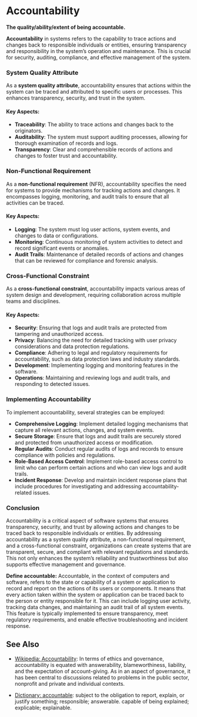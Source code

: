 # Accountability

**The quality/ability/extent of being accountable.**

<span data-chatgpt-prompt="accountability + template">

**Accountability** in systems refers to the capability to trace actions and changes back to responsible individuals or entities, ensuring transparency and responsibility in the system’s operation and maintenance. This is crucial for security, auditing, compliance, and effective management of the system.

### System Quality Attribute

As a **system quality attribute**, accountability ensures that actions within the system can be traced and attributed to specific users or processes. This enhances transparency, security, and trust in the system.

#### Key Aspects:
- **Traceability**: The ability to trace actions and changes back to the originators.
- **Auditability**: The system must support auditing processes, allowing for thorough examination of records and logs.
- **Transparency**: Clear and comprehensible records of actions and changes to foster trust and accountability.

### Non-Functional Requirement

As a **non-functional requirement** (NFR), accountability specifies the need for systems to provide mechanisms for tracking actions and changes. It encompasses logging, monitoring, and audit trails to ensure that all activities can be traced.

#### Key Aspects:
- **Logging**: The system must log user actions, system events, and changes to data or configurations.
- **Monitoring**: Continuous monitoring of system activities to detect and record significant events or anomalies.
- **Audit Trails**: Maintenance of detailed records of actions and changes that can be reviewed for compliance and forensic analysis.

### Cross-Functional Constraint

As a **cross-functional constraint**, accountability impacts various areas of system design and development, requiring collaboration across multiple teams and disciplines.

#### Key Aspects:
- **Security**: Ensuring that logs and audit trails are protected from tampering and unauthorized access.
- **Privacy**: Balancing the need for detailed tracking with user privacy considerations and data protection regulations.
- **Compliance**: Adhering to legal and regulatory requirements for accountability, such as data protection laws and industry standards.
- **Development**: Implementing logging and monitoring features in the software.
- **Operations**: Maintaining and reviewing logs and audit trails, and responding to detected issues.

### Implementing Accountability

To implement accountability, several strategies can be employed:
- **Comprehensive Logging**: Implement detailed logging mechanisms that capture all relevant actions, changes, and system events.
- **Secure Storage**: Ensure that logs and audit trails are securely stored and protected from unauthorized access or modification.
- **Regular Audits**: Conduct regular audits of logs and records to ensure compliance with policies and regulations.
- **Role-Based Access Control**: Implement role-based access control to limit who can perform certain actions and who can view logs and audit trails.
- **Incident Response**: Develop and maintain incident response plans that include procedures for investigating and addressing accountability-related issues.

### Conclusion

Accountability is a critical aspect of software systems that ensures transparency, security, and trust by allowing actions and changes to be traced back to responsible individuals or entities. By addressing accountability as a system quality attribute, a non-functional requirement, and a cross-functional constraint, organizations can create systems that are transparent, secure, and compliant with relevant regulations and standards. This not only enhances the system’s reliability and trustworthiness but also supports effective management and governance.

</span>

**Define accountable:** <span data-chatgpt-prompt="define accountable (computers and software)"> Accountable, in the context of computers and software, refers to the state or capability of a system or application to record and report on the actions of its users or components. It means that every action taken within the system or application can be traced back to the person or entity responsible for it. This can include logging user activity, tracking data changes, and maintaining an audit trail of all system events. This feature is typically implemented to ensure transparency, meet regulatory requirements, and enable effective troubleshooting and incident response.</span>

## See Also

* [Wikipedia: Accountability](https://wikipedia.org/wiki/Accountability): In terms of ethics and governance, accountability is equated with answerability, blameworthiness, liability, and the expectation of account-giving. As in an aspect of governance, it has been central to discussions related to problems in the public sector, nonprofit and private and individual contexts.

* [Dictionary: accountable](https://www.dictionary.com/browse/accountable): subject to the obligation to report, explain, or justify something; responsible; answerable. capable of being explained; explicable; explainable.
